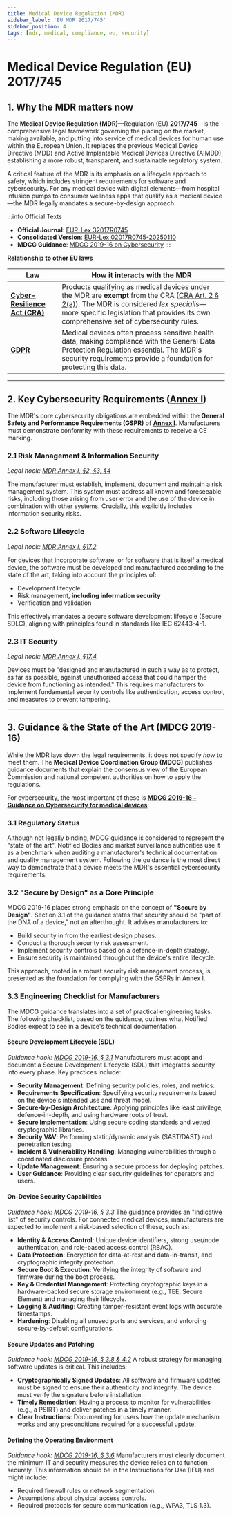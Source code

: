 ```yaml
---
title: Medical Device Regulation (MDR)
sidebar_label: 'EU MDR 2017/745'
sidebar_position: 4
tags: [mdr, medical, compliance, eu, security]
---
```

# Medical Device Regulation (EU) 2017/745

## 1. Why the MDR matters now

The **Medical Device Regulation (MDR)**—Regulation (EU) **2017/745**—is the comprehensive legal framework governing the placing on the market, making available, and putting into service of medical devices for human use within the European Union. It replaces the previous Medical Device Directive (MDD) and Active Implantable Medical Devices Directive (AIMDD), establishing a more robust, transparent, and sustainable regulatory system.

A critical feature of the MDR is its emphasis on a lifecycle approach to safety, which includes stringent requirements for software and cybersecurity. For any medical device with digital elements—from hospital infusion pumps to consumer wellness apps that qualify as a medical device—the MDR legally mandates a secure-by-design approach.

:::info Official Texts
- **Official Journal**: [EUR-Lex 32017R0745][mdr_oj]
- **Consolidated Version**: [EUR-Lex 02017R0745-20250110][mdr_consolidated]
- **MDCG Guidance**: [MDCG 2019-16 on Cybersecurity][mdcg_2019_16]
:::

**Relationship to other EU laws**

| Law | How it interacts with the MDR |
|-----|---------------------------|
| **[Cyber-Resilience Act (CRA)](./cra-overview.md)** | Products qualifying as medical devices under the MDR are **exempt** from the CRA ([CRA Art. 2 § 2(a)][cra_art2]). The MDR is considered *lex specialis*—more specific legislation that provides its own comprehensive set of cybersecurity rules. |
| **[GDPR](https://gdpr-info.eu/)** | Medical devices often process sensitive health data, making compliance with the General Data Protection Regulation essential. The MDR's security requirements provide a foundation for protecting this data. |

---

## 2. Key Cybersecurity Requirements ([Annex I][mdr_annexI])

The MDR's core cybersecurity obligations are embedded within the **General Safety and Performance Requirements (GSPR)** of **[Annex I][mdr_annexI]**. Manufacturers must demonstrate conformity with these requirements to receive a CE marking.

### 2.1 Risk Management & Information Security
*Legal hook: [MDR Annex I, §2, §3, §4][mdr_annexI]*

The manufacturer must establish, implement, document and maintain a risk management system. This system must address all known and foreseeable risks, including those arising from user error and the use of the device in combination with other systems. Crucially, this explicitly includes information security risks.

### 2.2 Software Lifecycle
*Legal hook: [MDR Annex I, §17.2][mdr_annexI]*

For devices that incorporate software, or for software that is itself a medical device, the software must be developed and manufactured according to the state of the art, taking into account the principles of:
- Development lifecycle
- Risk management, **including information security**
- Verification and validation

This effectively mandates a secure software development lifecycle (Secure SDLC), aligning with principles found in standards like IEC 62443-4-1.

### 2.3 IT Security
*Legal hook: [MDR Annex I, §17.4][mdr_annexI]*

Devices must be "designed and manufactured in such a way as to protect, as far as possible, against unauthorised access that could hamper the device from functioning as intended." This requires manufacturers to implement fundamental security controls like authentication, access control, and measures to prevent tampering.

---

## 3. Guidance & the State of the Art (MDCG 2019-16)

While the MDR lays down the legal requirements, it does not specify *how* to meet them. The **Medical Device Coordination Group (MDCG)** publishes guidance documents that explain the consensus view of the European Commission and national competent authorities on how to apply the regulations.

For cybersecurity, the most important of these is **[MDCG 2019-16 – Guidance on Cybersecurity for medical devices][mdcg_2019_16]**.

### 3.1 Regulatory Status

Although not legally binding, MDCG guidance is considered to represent the "state of the art". Notified Bodies and market surveillance authorities use it as a benchmark when auditing a manufacturer's technical documentation and quality management system. Following the guidance is the most direct way to demonstrate that a device meets the MDR's essential cybersecurity requirements.

### 3.2 "Secure by Design" as a Core Principle

MDCG 2019-16 places strong emphasis on the concept of **"Secure by Design"**. Section 3.1 of the guidance states that security should be "part of the DNA of a device," not an afterthought. It advises manufacturers to:
- Build security in from the earliest design phases.
- Conduct a thorough security risk assessment.
- Implement security controls based on a defence-in-depth strategy.
- Ensure security is maintained throughout the device's entire lifecycle.

This approach, rooted in a robust security risk management process, is presented as the foundation for complying with the GSPRs in Annex I.

### 3.3 Engineering Checklist for Manufacturers
The MDCG guidance translates into a set of practical engineering tasks. The following checklist, based on the guidance, outlines what Notified Bodies expect to see in a device's technical documentation.

#### Secure Development Lifecycle (SDL)
*Guidance hook: [MDCG 2019-16, § 3.1][mdcg_2019_16]*
Manufacturers must adopt and document a Secure Development Lifecycle (SDL) that integrates security into every phase. Key practices include:
- **Security Management**: Defining security policies, roles, and metrics.
- **Requirements Specification**: Specifying security requirements based on the device's intended use and threat model.
- **Secure-by-Design Architecture**: Applying principles like least privilege, defence-in-depth, and using hardware roots of trust.
- **Secure Implementation**: Using secure coding standards and vetted cryptographic libraries.
- **Security V&V**: Performing static/dynamic analysis (SAST/DAST) and penetration testing.
- **Incident & Vulnerability Handling**: Managing vulnerabilities through a coordinated disclosure process.
- **Update Management**: Ensuring a secure process for deploying patches.
- **User Guidance**: Providing clear security guidelines for operators and users.

#### On-Device Security Capabilities
*Guidance hook: [MDCG 2019-16, § 3.3][mdcg_2019_16]*
The guidance provides an "indicative list" of security controls. For connected medical devices, manufacturers are expected to implement a risk-based selection of these, such as:
- **Identity & Access Control**: Unique device identifiers, strong user/node authentication, and role-based access control (RBAC).
- **Data Protection**: Encryption for data-at-rest and data-in-transit, and cryptographic integrity protection.
- **Secure Boot & Execution**: Verifying the integrity of software and firmware during the boot process.
- **Key & Credential Management**: Protecting cryptographic keys in a hardware-backed secure storage environment (e.g., TEE, Secure Element) and managing their lifecycle.
- **Logging & Auditing**: Creating tamper-resistant event logs with accurate timestamps.
- **Hardening**: Disabling all unused ports and services, and enforcing secure-by-default configurations.

#### Secure Updates and Patching
*Guidance hook: [MDCG 2019-16, § 3.8 & 4.2][mdcg_2019_16]*
A robust strategy for managing software updates is critical. This includes:
- **Cryptographically Signed Updates**: All software and firmware updates must be signed to ensure their authenticity and integrity. The device must verify the signature before installation.
- **Timely Remediation**: Having a process to monitor for vulnerabilities (e.g., a PSIRT) and deliver patches in a timely manner.
- **Clear Instructions**: Documenting for users how the update mechanism works and any preconditions required for a successful update.

#### Defining the Operating Environment
*Guidance hook: [MDCG 2019-16, § 3.6][mdcg_2019_16]*
Manufacturers must clearly document the minimum IT and security measures the device relies on to function securely. This information should be in the Instructions for Use (IFU) and might include:
- Required firewall rules or network segmentation.
- Assumptions about physical access controls.
- Required protocols for secure communication (e.g., WPA3, TLS 1.3).

<!-- Citations -->
[mdr_oj]: https://eur-lex.europa.eu/legal-content/EN/TXT/HTML/?uri=CELEX:32017R0745 "MDR Official Journal"
[mdr_consolidated]: https://eur-lex.europa.eu/legal-content/EN/TXT/HTML/?uri=CELEX:02017R0745-20250110 "MDR Consolidated Version"
[mdr_annexI]: https://eur-lex.europa.eu/legal-content/EN/TXT/HTML/?uri=CELEX:02017R0745-20250110#anx_I "MDR Annex I – General Safety and Performance Requirements"
[cra_art2]: https://eur-lex.europa.eu/legal-content/EN/TXT/?uri=CELEX:02024R2847-20241120#art_2 "CRA Article 2 – Scope"
[mdcg_2019_16]: https://health.ec.europa.eu/system/files/2020-01/md_mdcg_2019_16_guidance_cybersecurity_en_0.pdf "MDCG 2019-16 – Guidance on Cybersecurity for medical devices" 